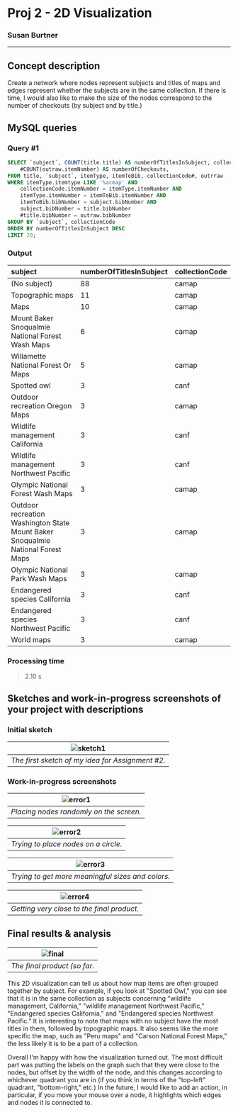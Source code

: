 # Proj 2 - 2D Visualization
### Susan Burtner
----------

## Concept description

Create a network where nodes represent subjects and titles of maps and edges represent whether the subjects are in the same collection. If there is time, I would also like to make the size of the nodes correspond to the number of checkouts (by subject and by title.)  

## MySQL queries

### Query \#1

```sql
SELECT `subject`, COUNT(title.title) AS numberOfTitlesInSubject, collectionCode.collectionCode#,
    #COUNT(outraw.itemNumber) AS numberOfCheckouts, 
FROM title, `subject`, itemType, itemToBib, collectionCode#, outrraw
WHERE itemType.itemtype LIKE '%acmap' AND
    collectionCode.itemNumber = itemType.itemNumber AND
    itemType.itemNumber = itemToBib.itemNumber AND
    itemToBib.bibNumber = subject.bibNumber AND
    subject.bibNumber = title.bibNumber
    #title.bibNumber = outraw.bibNumber
GROUP BY `subject`, collectionCode
ORDER BY numberOfTitlesInSubject DESC
LIMIT 20;
```
### Output

| subject | numberOfTitlesInSubject | collectionCode |
| :------ | :---------------------- | :------------- |
| (No subject) | 88 | camap |
| Topographic maps | 11 | camap |
| Maps | 10 | camap |
| Mount Baker Snoqualmie National Forest Wash Maps | 6 | camap |
| Willamette National Forest Or Maps | 5 | camap |
| Spotted owl | 3 | canf |
| Outdoor recreation Oregon Maps | 3 | camap |
| Wildlife management California | 3 | canf |
| Wildlife management Northwest Pacific | 3 | canf |
| Olympic National Forest Wash Maps | 3 | camap |
| Outdoor recreation Washington State Mount Baker Snoqualmie National Forest Maps | 3 | camap
| Olympic National Park Wash Maps | 3 | camap |
| Endangered species California | 3 | canf |
| Endangered species Northwest Pacific | 3 | canf |
| World maps | 3 | camap |

### Processing time

> 2.10 s

## Sketches and work-in-progress screenshots of your project with descriptions

### Initial sketch

| ![sketch1](https://raw.githubusercontent.com/sburtner/mat259_w19/master/images/sketch1.JPG) |
|:--:|
| *The first sketch of my idea for Assignment \#2.* |

### Work-in-progress screenshots

| ![error1](https://raw.githubusercontent.com/sburtner/mat259_w19/master/images/error1.png) |
|:--:|
| *Placing nodes randomly on the screen.* |

| ![error2](https://raw.githubusercontent.com/sburtner/mat259_w19/master/images/error2.png) |
|:--:|
| *Trying to place nodes on a circle.* |

| ![error3](https://raw.githubusercontent.com/sburtner/mat259_w19/master/images/error3.png) |
|:--:|
| *Trying to get more meaningful sizes and colors.* |

| ![error4](https://raw.githubusercontent.com/sburtner/mat259_w19/master/images/error3.png) |
|:--:|
| *Getting very close to the final product.* |


## Final results & analysis
| ![final](https://raw.githubusercontent.com/sburtner/mat259_w19/master/images/final.png) |
|:--:|
| *The final product (so far.* |

This 2D visualization can tell us about how map items are often grouped together by subject. For example, if you look at "Spotted Owl," you can see that it is in the same collection as subjects concerning "wildlife management, California," "wildlife management Northwest Pacific," "Endangered species California," and "Endangered species Northwest Pacific." It is interesting to note that maps with no subject have the most titles in them, followed by topographic maps. It also seems like the more specific the map, such as "Peru maps" and "Carson National Forest Maps," the less likely it is to be a part of a collection.

Overall I'm happy with how the visualization turned out. The most difficult part was putting the labels on the graph such that they were close to the nodes, but offset by the width of the node, and this changes according to whichever quadrant you are in (if you think in terms of the "top-left" quadrant, "bottom-right," etc.) In the future, I would like to add an action, in particular, if you move your mouse over a node, it highlights which edges and nodes it is connected to.
